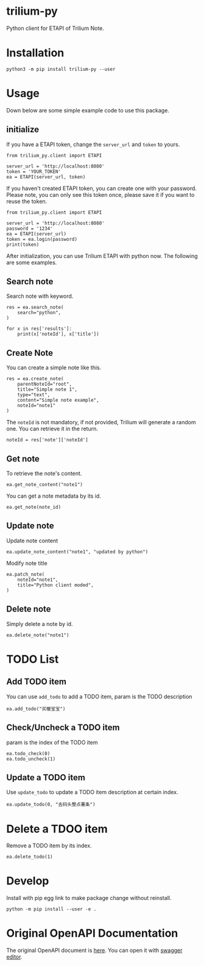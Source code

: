 # trilium-py

Python client for ETAPI of Trilium Note.

# Installation

```
python3 -m pip install trilium-py --user
```

# Usage

Down below are some simple example code to use this package.

## initialize

If you have a ETAPI token, change the `server_url` and `token` to yours.

```
from trilium_py.client import ETAPI

server_url = 'http://localhost:8080'
token = 'YOUR_TOKEN'
ea = ETAPI(server_url, token)
```

If you haven't created ETAPI token, you can create one with your password. Please note, you can only see this token
once, please save it if you want to reuse the token.

```
from trilium_py.client import ETAPI

server_url = 'http://localhost:8080'
password = '1234'
ea = ETAPI(server_url)
token = ea.login(password)
print(token)
```

After initialization, you can use Trilium ETAPI with python now. The following are some examples.

## Search note

Search note with keyword.

```
res = ea.search_note(
    search="python",
)

for x in res['results']:
    print(x['noteId'], x['title'])
```

## Create Note

You can create a simple note like this.

```
res = ea.create_note(
    parentNoteId="root",
    title="Simple note 1",
    type="text",
    content="Simple note example",
    noteId="note1"
)
```

The `noteId` is not mandatory, if not provided, Trilium will generate a random one. You can retrieve it in the return.

```
noteId = res['note']['noteId']
```

## Get note

To retrieve the note's content.

```
ea.get_note_content("note1")
```

You can get a note metadata by its id.

```
ea.get_note(note_id)
```

## Update note

Update note content

```
ea.update_note_content("note1", "updated by python")
```

Modify note title

```
ea.patch_note(
    noteId="note1",
    title="Python client moded",
)
```

## Delete note

Simply delete a note by id.

```
ea.delete_note("note1")
```

# TODO List

## Add TODO item

You can use `add_todo` to add a TODO item, param is the TODO description

```
ea.add_todo("买暖宝宝")
```

## Check/Uncheck a TODO item

param is the index of the TODO item

```
ea.todo_check(0)
ea.todo_uncheck(1)
```

## Update a TODO item

Use `update_todo` to update a TODO item description at certain index.

```
ea.update_todo(0, "去码头整点薯条")
```

# Delete a TDOO item

Remove a TODO item by its index.

```
ea.delete_todo(1)
```

# Develop

Install with pip egg link to make package change without reinstall.

```
python -m pip install --user -e .
```

# Original OpenAPI Documentation

The original OpenAPI document is [here](https://github.com/zadam/trilium/blob/master/src/etapi/etapi.openapi.yaml). You
can open it with [swagger editor](https://editor.swagger.io/).
